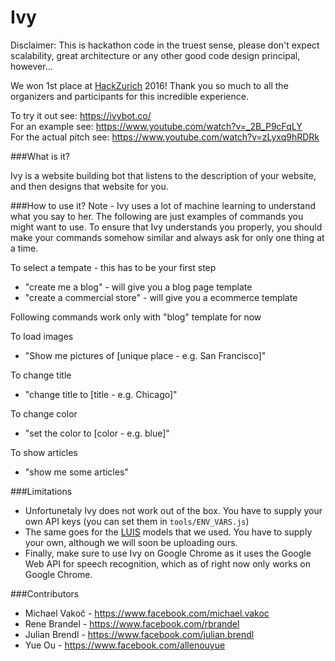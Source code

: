 # Ivy

Disclaimer: This is hackathon code in the truest sense, please don't expect scalability, great architecture or any other good code design principal, however...

We won 1st place at [HackZurich](http://hackzurich.com/) 2016!
Thank you so much to all the organizers and participants for this incredible experience. 

To try it out see: https://ivybot.co/  
For an example see: https://www.youtube.com/watch?v=_2B_P9cFqLY  
For the actual pitch see: https://www.youtube.com/watch?v=zLyxq9hRDRk  

###What is it?

Ivy is a website building bot that listens to the description of your website, and then designs that website for you.


###How to use it?
Note - Ivy uses a lot of machine learning to understand what you say to her. The following are just examples of commands you might want to use. To ensure that Ivy understands you properly, you should make your commands somehow similar and always ask for only one thing at a time.

To select a tempate - this has to be your first step
- "create me a blog" - will give you a blog page template
- "create a commercial store" - will give you a ecommerce template

Following commands work only with "blog" template for now

To load images
- "Show me pictures of [unique place - e.g. San Francisco]"

To change title 
- "change title to [title - e.g. Chicago]"

To change color
- "set the color to [color - e.g. blue]"

To show articles 
- "show me some articles"

###Limitations
 - Unfortunetaly Ivy does not work out of the box. You have to supply your own API keys (you can set them in ```tools/ENV_VARS.js```)
 - The same goes for the [LUIS](https://www.microsoft.com/cognitive-services/en-us/language-understanding-intelligent-service-luis) models that we used. You have to supply your own, although we will soon be uploading ours.
 - Finally, make sure to use Ivy on Google Chrome as it uses the Google Web API for speech recognition, which as of right now only works on Google Chrome.
 
###Contributors
- Michael Vakoč - https://www.facebook.com/michael.vakoc
- Rene Brandel - https://www.facebook.com/rbrandel
- Julian Brendl - https://www.facebook.com/julian.brendl
- Yue Ou - https://www.facebook.com/allenouyue
